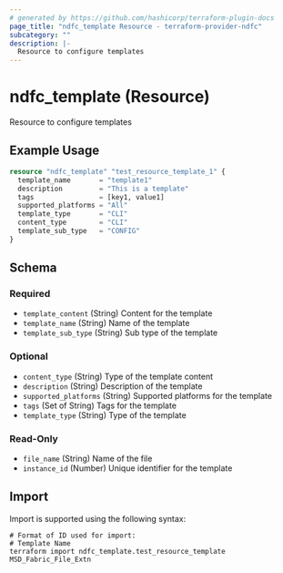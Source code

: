 ```yaml
---
# generated by https://github.com/hashicorp/terraform-plugin-docs
page_title: "ndfc_template Resource - terraform-provider-ndfc"
subcategory: ""
description: |-
  Resource to configure templates
---
```


# ndfc_template (Resource)

Resource to configure templates

## Example Usage

```terraform
resource "ndfc_template" "test_resource_template_1" {
  template_name       = "template1"
  description         = "This is a template"
  tags                = [key1, value1]
  supported_platforms = "All"
  template_type       = "CLI"
  content_type        = "CLI"
  template_sub_type   = "CONFIG"
}
```

<!-- schema generated by tfplugindocs -->
## Schema

### Required

- `template_content` (String) Content for the template
- `template_name` (String) Name of the template
- `template_sub_type` (String) Sub type of the template

### Optional

- `content_type` (String) Type of the template content
- `description` (String) Description of the template
- `supported_platforms` (String) Supported platforms for the template
- `tags` (Set of String) Tags for the template
- `template_type` (String) Type of the template

### Read-Only

- `file_name` (String) Name of the file
- `instance_id` (Number) Unique identifier for the template

## Import

Import is supported using the following syntax:

```shell
# Format of ID used for import:
# Template Name
terraform import ndfc_template.test_resource_template MSD_Fabric_File_Extn
```
